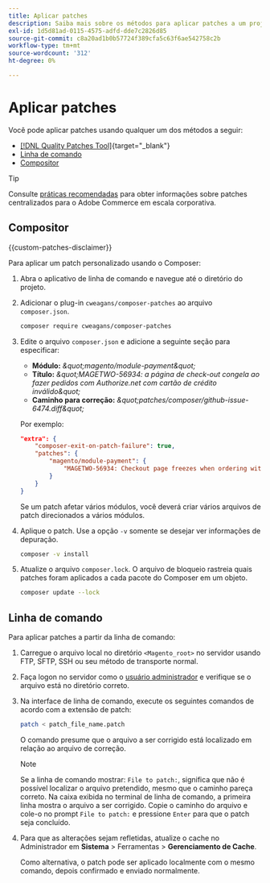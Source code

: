 ```yaml
---
title: Aplicar patches
description: Saiba mais sobre os métodos para aplicar patches a um projeto do Adobe Commerce.
exl-id: 1d5d81ad-0115-4575-adfd-dde7c2826d85
source-git-commit: c8a20ad1b0b57724f389cfa5c63f6ae542758c2b
workflow-type: tm+mt
source-wordcount: '312'
ht-degree: 0%

---
```


# Aplicar patches

Você pode aplicar patches usando qualquer um dos métodos a seguir:

- [[!DNL Quality Patches Tool]](https://experienceleague.adobe.com/tools/commerce-quality-patches/index.html?lang=pt-BR){target="_blank"}
- [Linha de comando](../patches/apply.md#command-line)
- [Compositor](../patches/apply.md#composer)


>[!TIP]
>
>Consulte [práticas recomendadas](../../implementation-playbook/best-practices/maintenance/patching-at-scale.md) para obter informações sobre patches centralizados para o Adobe Commerce em escala corporativa.

## Compositor

{{custom-patches-disclaimer}}

Para aplicar um patch personalizado usando o Composer:

1. Abra o aplicativo de linha de comando e navegue até o diretório do projeto.
1. Adicionar o plug-in `cweagans/composer-patches` ao arquivo `composer.json`.

   ```bash
   composer require cweagans/composer-patches
   ```

1. Edite o arquivo `composer.json` e adicione a seguinte seção para especificar:
   - **Módulo:** *\&quot;magento/module-payment\&quot;*
   - **Título:** *\&quot;MAGETWO-56934: a página de check-out congela ao fazer pedidos com Authorize.net com cartão de crédito inválido\&quot;*
   - **Caminho para correção:** *\&quot;patches/composer/github-issue-6474.diff\&quot;*

   Por exemplo:

   ```json
   "extra": {
       "composer-exit-on-patch-failure": true,
       "patches": {
           "magento/module-payment": {
               "MAGETWO-56934: Checkout page freezes when ordering with Authorize.net with invalid credit card": "patches/composer/github-issue-6474.diff"
           }
       }
   }
   ```

   Se um patch afetar vários módulos, você deverá criar vários arquivos de patch direcionados a vários módulos.

1. Aplique o patch. Use a opção `-v` somente se desejar ver informações de depuração.

   ```bash
   composer -v install
   ```

1. Atualize o arquivo `composer.lock`. O arquivo de bloqueio rastreia quais patches foram aplicados a cada pacote do Composer em um objeto.

   ```bash
   composer update --lock
   ```

## Linha de comando

Para aplicar patches a partir da linha de comando:

1. Carregue o arquivo local no diretório `<Magento_root>` no servidor usando FTP, SFTP, SSH ou seu método de transporte normal.
1. Faça logon no servidor como o [usuário administrador](../../configuration/cli/config-cli.md#prerequisites) e verifique se o arquivo está no diretório correto.
1. Na interface de linha de comando, execute os seguintes comandos de acordo com a extensão de patch:

   ```bash
   patch < patch_file_name.patch
   ```

   O comando presume que o arquivo a ser corrigido está localizado em relação ao arquivo de correção.

   >[!NOTE]
   >
   >Se a linha de comando mostrar: `File to patch:`, significa que não é possível localizar o arquivo pretendido, mesmo que o caminho pareça correto. Na caixa exibida no terminal de linha de comando, a primeira linha mostra o arquivo a ser corrigido. Copie o caminho do arquivo e cole-o no prompt `File to patch:` e pressione `Enter` para que o patch seja concluído.

1. Para que as alterações sejam refletidas, atualize o cache no Administrador em **Sistema** > Ferramentas > **Gerenciamento de Cache**.

   Como alternativa, o patch pode ser aplicado localmente com o mesmo comando, depois confirmado e enviado normalmente.
